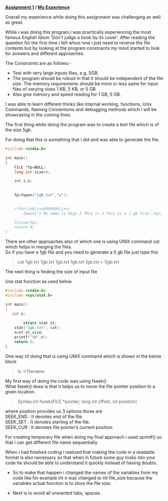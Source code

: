 **[Assignment 1](https://ktgnair.github.io/) / [My Experience](https://ktgnair.github.io/LearnedThings)**

Overall my experience while doing this assignment was challenging as well as great.

While i was doing this program,i was practically experiencing the most famous English Idiom 'Don't judge a book by its cover'.   After reading the question for the first time i felt whoo now i just need to reverse the file contents but by looking at the program constraints my mind started to look for answers and different approaches.  

The Constraints are as follows:-
+ Test with very large inputs files, e.g. 5GB.
+ The program should be robust in that it should be independent of the file size. The memory requirements should be more or less    same for input files of varying sizes 1 KB, 5 KB, or 5 GB
+ Also give memory and speed reading for 1 GB, 5 GB.  

I was able to learn different thinks like internal working, functions, Unix Commands, Naming Conventions and debugging methods which i will be showcasing in the coming lines.  

The first thing while doing the program was to create a text file which is of the size 5gb.

For doing that this is something that i did and was able to generate the file. 
```c
#include <stdio.h>

int main()
{
    FILE *fp=NULL;
    long int size=0;

    int i,n;
 
    
    fp=fopen("1gb.txt","w");
     

    /*for(i=0;i<=9999999;i++)
        fputs("1 My name is ktgn 2 This is 2 This is a 1 gb file",fp);

    fclose(fp); 
    return 0;
}
```
There are other approaches also of which one is using UNIX command cat which helps in merging the files.  
So if you have a 1gb file and you need to generate a 5 gb file just type this  

> cat 1gb.txt 1gb.txt 1gb.txt 1gb.txt 1gb.txt > 5gb.txt

The next thing is finding the size of input file

Use stat function as used below

```c
#include <stdio.h>
#include <sys/stat.h>

int main()
{
   int n;
   
    	struct stat st;
	stat("1gb.txt", &st);
  	n=st.st_size;
	printf("%d",n);   
    return 0;
}
```
One way of doing that is using UNIX command which is shown in the below block  
> ls -l filename

My first way of doing the code was using fseek()  
What fseek() does is that it helps us to move the file pointer position to a given location.  

> Syntax:int fseek(FILE *pointer, long int offset, int position)  

where position provides us 3 options those are  
SEEK_END : It denotes end of the file.  
SEEK_SET : It denotes starting of the file.  
SEEK_CUR : It denotes file pointer’s current position.    

For creating temporary file when doing my final approach i used sprintf() so that i can get different file name sequentially.  

When i had finished coding i realized that making the code in a readable format is also necessary so that when in future some guy looks into your code he should be able to understand it quickly instead of having doubts.  
+ So to make that happen i changed the names of the variables from my code like for example int n was changed to int file_size because the variables actual function is to store the file size.  

+ Next is to avoid all unwanted tabs, spaces.

